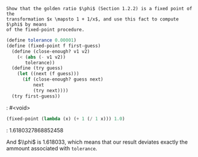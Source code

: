     Show that the golden ratio $\phi$ (Section 1.2.2) is a fixed point of the
    transformation $x \mapsto 1 + 1/x$, and use this fact to compute $\phi$ by means
    of the fixed-point procedure.

```scheme :session,"1.35"
(define tolerance 0.00001)
(define (fixed-point f first-guess)
  (define (close-enough? v1 v2)
    (< (abs (- v1 v2))
       tolerance))
  (define (try guess)
    (let ((next (f guess)))
      (if (close-enough? guess next)
          next
          (try next))))
  (try first-guess))
```

: #&lt;void>

```scheme :session,"1.35",:exports,both
(fixed-point (lambda (x) (+ 1 (/ 1 x))) 1.0)
```

: 1.6180327868852458

And $\\phi$ is 1.618033, which means that our result deviates exactly the ammount associated with `tolerance`.

